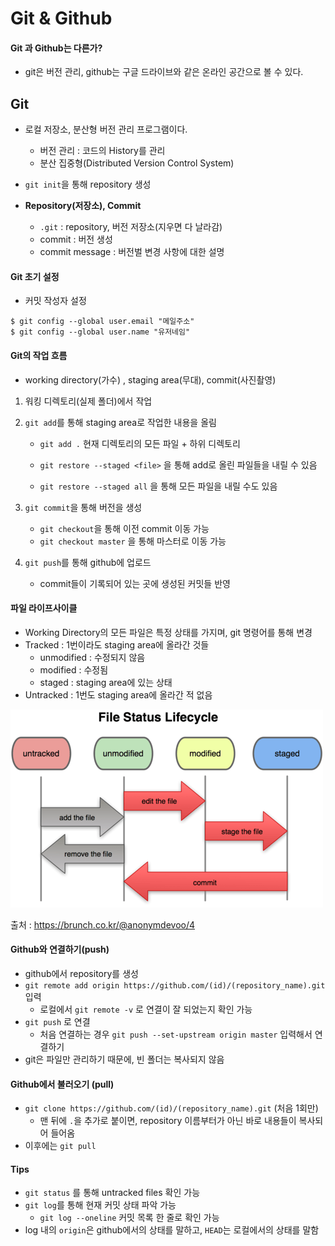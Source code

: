# Git & Github



#### Git 과 Github는 다른가?

- git은 버전 관리, github는 구글 드라이브와 같은 온라인 공간으로 볼 수 있다.



## Git

- 로컬 저장소, 분산형 버전 관리 프로그램이다.
  - 버전 관리 : 코드의 History를 관리
  - 분산 집중형(Distributed Version Control System)
- `git init`을 통해 repository 생성

- **Repository(저장소), Commit**
  - `.git` : repository, 버전 저장소(지우면 다 날라감)
  - commit : 버전 생성
  - commit message : 버전벌 변경 사항에 대한 설명





#### Git 초기 설정

- 커밋 작성자 설정

```
$ git config --global user.email "메일주소"
$ git config --global user.name "유저네임"
```





#### Git의 작업 흐름

- working directory(가수) , staging area(무대), commit(사진촬영)

1. 워킹 디렉토리(실제 폴더)에서 작업

2. `git add`를 통해 staging area로 작업한 내용을 올림

   - `git add .` 현재 디렉토리의 모든 파일 + 하위 디렉토리

   - `git restore --staged <file>` 을 통해 add로 올린 파일들을 내릴 수 있음
   - `git restore --staged all` 을 통해 모든 파일을 내릴 수도 있음

3. `git commit`을 통해 버전을 생성

   - `git checkout`을 통해 이전 commit 이동 가능
   - `git checkout master` 을 통해 마스터로 이동 가능

4. `git push`를 통해 github에 업로드

   - commit들이 기록되어 있는 곳에 생성된 커밋들 반영





#### 파일 라이프사이클

- Working Directory의 모든 파일은 특정 상태를 가지며, git 명령어를 통해 변경
- Tracked : 1번이라도 staging area에 올라간 것들
  - unmodified : 수정되지 않음
  - modified : 수정됨
  - staged : staging area에 있는 상태
- Untracked : 1번도 staging area에 올라간 적 없음

![1. Git 시작해보기](git&github.assets/R720x0.fpng)

출처 : https://brunch.co.kr/@anonymdevoo/4





#### Github와 연결하기(push)

- github에서 repository를 생성
- `git remote add origin https://github.com/(id)/(repository_name).git` 입력
  - 로컬에서 `git remote -v` 로 연결이 잘 되었는지 확인 가능
- `git push` 로 연결
  - 처음 연결하는 경우 `git push --set-upstream origin master` 입력해서 연결하기
- git은 파일만 관리하기 때문에, 빈 폴더는 복사되지 않음





#### Github에서 불러오기 (pull)

- `git clone https://github.com/(id)/(repository_name).git`  (처음 1회만)
  - 맨 뒤에 `.`을 추가로 붙이면, repository 이름부터가 아닌 바로 내용들이 복사되어 들어옴
- 이후에는 `git pull` 





#### Tips

- `git status` 를 통해 untracked files 확인 가능
- `git log`를 통해 현재 커밋 상태 파악 가능
  - `git log --oneline` 커밋 목록 한 줄로 확인 가능
- log 내의 `origin`은 github에서의 상태를 말하고, `HEAD`는 로컬에서의 상태를 말함

